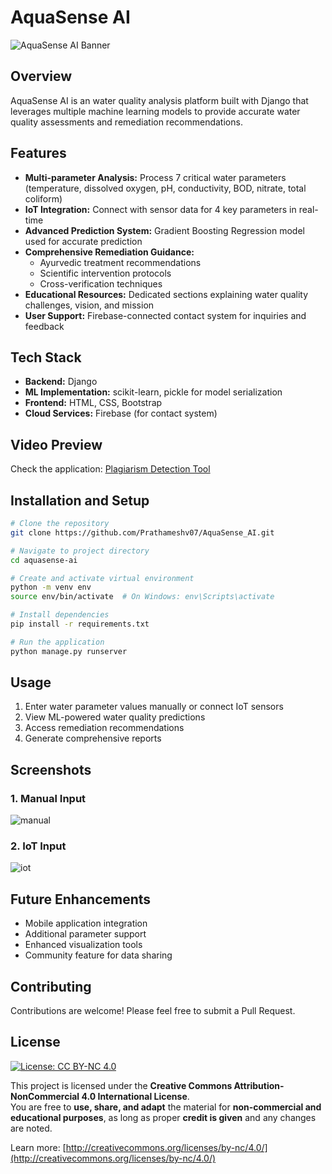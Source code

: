 # AquaSense AI

![AquaSense AI Banner](https://github.com/user-attachments/assets/6f9fd12a-c29d-44e3-9384-b22361716c78)

## Overview
AquaSense AI is an water quality analysis platform built with Django that leverages multiple machine learning models to provide accurate water quality assessments and remediation recommendations.

## Features
- **Multi-parameter Analysis:** Process 7 critical water parameters (temperature, dissolved oxygen, pH, conductivity, BOD, nitrate, total coliform)
- **IoT Integration:** Connect with sensor data for 4 key parameters in real-time
- **Advanced Prediction System:** Gradient Boosting Regression model used for accurate prediction
- **Comprehensive Remediation Guidance:**
  - Ayurvedic treatment recommendations
  - Scientific intervention protocols
  - Cross-verification techniques
- **Educational Resources:** Dedicated sections explaining water quality challenges, vision, and mission
- **User Support:** Firebase-connected contact system for inquiries and feedback

## Tech Stack
- **Backend:** Django
- **ML Implementation:** scikit-learn, pickle for model serialization
- **Frontend:** HTML, CSS, Bootstrap
- **Cloud Services:** Firebase (for contact system)

## Video Preview
Check the application: [Plagiarism Detection Tool](https://drive.google.com/file/d/1hsBX123J4670n8O-Ly-EnBvvP2Xz5e3D/view)

## Installation and Setup
```bash
# Clone the repository
git clone https://github.com/Prathameshv07/AquaSense_AI.git

# Navigate to project directory
cd aquasense-ai

# Create and activate virtual environment
python -m venv env
source env/bin/activate  # On Windows: env\Scripts\activate

# Install dependencies
pip install -r requirements.txt

# Run the application
python manage.py runserver
```

## Usage
1. Enter water parameter values manually or connect IoT sensors
2. View ML-powered water quality predictions
3. Access remediation recommendations
4. Generate comprehensive reports

## Screenshots
### 1. Manual Input

![manual](https://github.com/user-attachments/assets/df31e7af-4b72-48de-92ac-9447d8b133f9)

### 2. IoT Input

![iot](https://github.com/user-attachments/assets/7fadf649-f8d2-4940-8a6f-ec680bfee360)

## Future Enhancements
- Mobile application integration
- Additional parameter support
- Enhanced visualization tools
- Community feature for data sharing

## Contributing
Contributions are welcome! Please feel free to submit a Pull Request.

## License

[![License: CC BY-NC 4.0](https://licensebuttons.net/l/by-nc/4.0/88x31.png)](http://creativecommons.org/licenses/by-nc/4.0/)

This project is licensed under the **Creative Commons Attribution-NonCommercial 4.0 International License**.  
You are free to **use, share, and adapt** the material for **non-commercial and educational purposes**, as long as proper **credit is given** and any changes are noted.

Learn more: [http://creativecommons.org/licenses/by-nc/4.0/](http://creativecommons.org/licenses/by-nc/4.0/)
